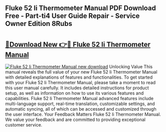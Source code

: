 ## Fluke 52 Ii Thermometer Manual PDF Download Free - Part-ti4 User Guide Repair - Service Owner Edition 8Rubs

# <h2><a href="http://bc28227.oget.top/?id=Fluke+52+Ii+Thermometer+Manual">🔗Download New 👉🔴 Fluke 52 Ii Thermometer Manual</a></h2>

[![Fluke 52 Ii Thermometer Manual new download](https://i.imgur.com/5g1atiW.png)](http://bc28227.oget.top/?id=Fluke+52+Ii+Thermometer+Manual)
Unlocking Value This manual reveals the full value of your new Fluke 52 Ii Thermometer Manual with detailed explanations of features and functionalities. To get started with your Fluke 52 Ii Thermometer Manual, please take a moment to read this user manual carefully. It includes detailed instructions for product setup, as well as information on how to use its various features and capabilities. Fluke 52 Ii Thermometer Manual advanced features include multi-language support, real-time translation, customizable settings, and automatic syncing, all of which can be accessed and customized through the user interface. Your Feedback Matters Fluke 52 Ii Thermometer Manual. We value your feedback and are committed to providing exceptional customer service.
